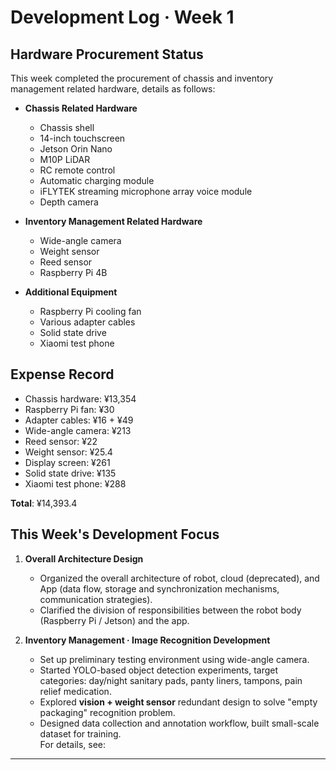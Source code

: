 # Development Log · Week 1

## Hardware Procurement Status
This week completed the procurement of chassis and inventory management related hardware, details as follows:

- **Chassis Related Hardware**
  - Chassis shell
  - 14-inch touchscreen
  - Jetson Orin Nano
  - M10P LiDAR
  - RC remote control
  - Automatic charging module
  - iFLYTEK streaming microphone array voice module
  - Depth camera

- **Inventory Management Related Hardware**
  - Wide-angle camera
  - Weight sensor
  - Reed sensor
  - Raspberry Pi 4B

- **Additional Equipment**
  - Raspberry Pi cooling fan
  - Various adapter cables
  - Solid state drive
  - Xiaomi test phone

## Expense Record
- Chassis hardware: ¥13,354  
- Raspberry Pi fan: ¥30  
- Adapter cables: ¥16 + ¥49  
- Wide-angle camera: ¥213  
- Reed sensor: ¥22  
- Weight sensor: ¥25.4  
- Display screen: ¥261  
- Solid state drive: ¥135  
- Xiaomi test phone: ¥288  

**Total**: ¥14,393.4

## This Week's Development Focus
1. **Overall Architecture Design**
   - Organized the overall architecture of robot, cloud (deprecated), and App (data flow, storage and synchronization mechanisms, communication strategies).
   - Clarified the division of responsibilities between the robot body (Raspberry Pi / Jetson) and the app.

2. **Inventory Management · Image Recognition Development**
   - Set up preliminary testing environment using wide-angle camera.
   - Started YOLO-based object detection experiments, target categories: day/night sanitary pads, panty liners, tampons, pain relief medication.
   - Explored **vision + weight sensor** redundant design to solve "empty packaging" recognition problem.  
   - Designed data collection and annotation workflow, built small-scale dataset for training.  
For details, see:
---

